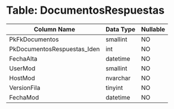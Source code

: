 # Table: DocumentosRespuestas

| Column Name | Data Type | Nullable |
|-------------|-----------|----------|
| PkFkDocumentos | smallint | NO |
| PkDocumentosRespuestas_Iden | int | NO |
| FechaAlta | datetime | NO |
| UserMod | smallint | NO |
| HostMod | nvarchar | NO |
| VersionFila | tinyint | NO |
| FechaMod | datetime | NO |
